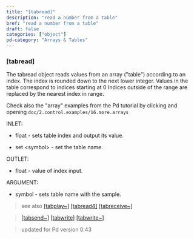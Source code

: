 ```yaml
---
title: "[tabread]"
description: "read a number from a table"
bref: "read a number from a table"
draft: false
categories: ["object"]
pd-category: "Arrays & Tables"
---
```


### [tabread]

The tabread object reads values from an array ("table") according to an index. The index is rounded down to the next lower integer. Values in the table correspond to indices starting at 0 Indices outside of the range are replaced by the nearest index in range.

Check also the "array" examples from the Pd tutorial by clicking and opening `doc/2.control.examples/16.more.arrays` 



INLET:

- float - sets table index and output its value.

- set &lt;symbol&gt; - set the table name.

OUTLET:

- float - value of index input.

ARGUMENT:

- symbol - sets table name with the sample.


 
> see also [[tabplay~]](../tabplay~) [[tabread4]](../tabread4) [[tabreceive~]](../tabreceive~) 

> [[tabsend~]](../tabsend~) [[tabwrite]](../tabwrite) [[tabwrite~]](../tabwrite~) 
 
> updated for Pd version 0.43